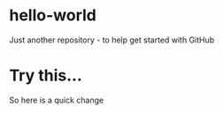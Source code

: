 # hello-world
Just another repository - to help get started with GitHub
# Try this...
So here is a quick change
